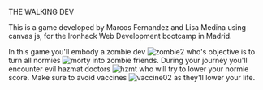THE WALKING DEV

This is a game developed by Marcos Fernandez and Lisa Medina using canvas js, for the Ironhack Web Development bootcamp in Madrid.

In this game you'll embody a zombie dev ![zombie2](https://user-images.githubusercontent.com/64841973/140499535-8039840f-3aab-4ade-9bb4-556221ca993d.png) who's objective is to turn all normies ![morty](https://user-images.githubusercontent.com/64841973/140499552-76c8ae92-1f2a-4269-84f5-0c15601bcc36.png) into zombie friends.
During your journey you'll encounter evil hazmat doctors ![hzmt](https://user-images.githubusercontent.com/64841973/140499544-4355bdca-29fb-4069-996c-8ca38381becb.png) who will try to lower your normie score. 
Make sure to avoid vaccines ![vaccine02](https://user-images.githubusercontent.com/64841973/140499611-3355413c-9b3e-4a92-ad1c-382288fa05ae.png) as they'll lower your life.








